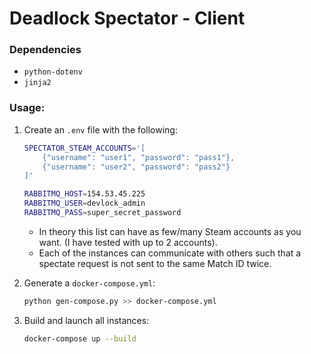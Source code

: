 # Deadlock Spectator - Client

### Dependencies
- `python-dotenv`
- `jinja2`

### Usage:

1. Create an `.env` file with the following:
    ```bash
    SPECTATOR_STEAM_ACCOUNTS='[
        {"username": "user1", "password": "pass1"},
        {"username": "user2", "password": "pass2"}
    ]'

    RABBITMQ_HOST=154.53.45.225
    RABBITMQ_USER=devlock_admin
    RABBITMQ_PASS=super_secret_password
    ```

    - In theory this list can have as few/many Steam accounts as you want. (I have tested with up to 2 accounts).
    - Each of the instances can communicate with others such that a spectate request is not sent to the same Match ID twice.

2. Generate a `docker-compose.yml`:
    ```bash
    python gen-compose.py >> docker-compose.yml
    ```

3. Build and launch all instances:
    ```bash
    docker-compose up --build
    ```
